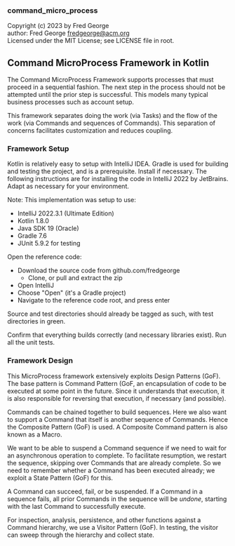 ### command_micro_process

Copyright (c) 2023 by Fred George  
author: Fred George  fredgeorge@acm.org  
Licensed under the MIT License; see LICENSE file in root.


## Command MicroProcess Framework in Kotlin

The Command MicroProcess Framework supports processes that must
proceed in a sequential fashion. The next step in the process should
not be attempted until the prior step is successful. This models many
typical business processes such as account setup.

This framework separates doing the work (via Tasks) and the flow of
the work (via Commands and sequences of Commands). This separation of
concerns facilitates customization and reduces coupling.

### Framework Setup

Kotlin is relatively easy to setup with IntelliJ IDEA. 
Gradle is used for building and testing the project, and is a 
prerequisite. Install if necessary.
The following instructions are for installing the code 
in IntelliJ 2022 by JetBrains. 
Adapt as necessary for your environment.

Note: This implementation was setup to use:

- IntelliJ 2022.3.1 (Ultimate Edition)
- Kotlin 1.8.0
- Java SDK 19 (Oracle)
- Gradle 7.6
- JUnit 5.9.2 for testing

Open the reference code:

- Download the source code from github.com/fredgeorge
    - Clone, or pull and extract the zip
- Open IntelliJ
- Choose "Open" (it's a Gradle project)
- Navigate to the reference code root, and press enter

Source and test directories should already be tagged as such,
with test directories in green.

Confirm that everything builds correctly (and necessary libraries exist).
Run all the unit tests.

### Framework Design

This MicroProcess framework extensively exploits Design Patterns (GoF).
The base pattern is Command Pattern (GoF, an encapsulation of code to 
be executed at some point in the future. Since it understands that 
execution, it is also responsible for reversing that execution, if 
necessary (and possible).

Commands can be chained together to build sequences. Here we also want
to support a Command that itself is another sequence of Commands. Hence
the Composite Pattern (GoF) is used. A Composite Command pattern is 
also known as a Macro.

We want to be able to suspend a Command sequence if we need to wait
for an asynchronous operation to complete. To facilitate resumption, we
restart the sequence, skipping over Commands that are already complete.
So we need to remember whether a Command has been executed already; we 
exploit a State Pattern (GoF) for this.

A Command can succeed, fail, or be suspended. If a Command in a sequence
fails, all prior Commands in the sequence will be _undone_, starting
with the last Command to successfully execute.

For inspection, analysis, persistence, and other functions against a 
Command hierarchy, we use a Visitor Pattern (GoF). In testing, the 
visitor can sweep through the hierarchy and collect state.
